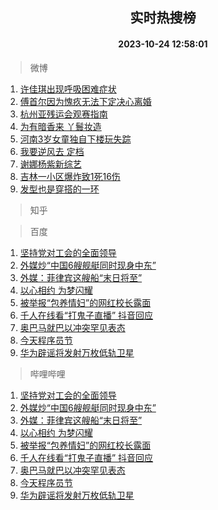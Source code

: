 <div align="center"><h2>实时热搜榜</h2><h4>2023-10-24 12:58:01</h4></div>

> 微博  

1. [许佳琪出现呼吸困难症状](https://s.weibo.com/weibo?q=%23%E8%AE%B8%E4%BD%B3%E7%90%AA%E5%87%BA%E7%8E%B0%E5%91%BC%E5%90%B8%E5%9B%B0%E9%9A%BE%E7%97%87%E7%8A%B6%23&t=31&band_rank=1&Refer=top)<br />
2. [傅首尔因为愧疚无法下定决心离婚](https://s.weibo.com/weibo?q=%23%E5%82%85%E9%A6%96%E5%B0%94%E5%9B%A0%E4%B8%BA%E6%84%A7%E7%96%9A%E6%97%A0%E6%B3%95%E4%B8%8B%E5%AE%9A%E5%86%B3%E5%BF%83%E7%A6%BB%E5%A9%9A%23&t=31&band_rank=2&Refer=top)<br />
3. [杭州亚残运会观赛指南](https://s.weibo.com/weibo?q=%23%E6%9D%AD%E5%B7%9E%E4%BA%9A%E6%AE%8B%E8%BF%90%E4%BC%9A%E8%A7%82%E8%B5%9B%E6%8C%87%E5%8D%97%23&t=31&band_rank=3&Refer=top)<br />
4. [为有暗香来 丫鬟妆造](https://s.weibo.com/weibo?q=%E4%B8%BA%E6%9C%89%E6%9A%97%E9%A6%99%E6%9D%A5%20%E4%B8%AB%E9%AC%9F%E5%A6%86%E9%80%A0&t=31&band_rank=4&Refer=top)<br />
5. [河南3岁女童独自下楼玩失踪](https://s.weibo.com/weibo?q=%23%E6%B2%B3%E5%8D%973%E5%B2%81%E5%A5%B3%E7%AB%A5%E7%8B%AC%E8%87%AA%E4%B8%8B%E6%A5%BC%E7%8E%A9%E5%A4%B1%E8%B8%AA%23&t=31&band_rank=5&Refer=top)<br />
6. [我要逆风去 定档](https://s.weibo.com/weibo?q=%E6%88%91%E8%A6%81%E9%80%86%E9%A3%8E%E5%8E%BB%20%E5%AE%9A%E6%A1%A3&t=31&band_rank=6&Refer=top)<br />
7. [谢娜杨紫新综艺](https://s.weibo.com/weibo?q=%23%E8%B0%A2%E5%A8%9C%E6%9D%A8%E7%B4%AB%E6%96%B0%E7%BB%BC%E8%89%BA%23&t=31&band_rank=7&Refer=top)<br />
8. [吉林一小区爆炸致1死16伤](https://s.weibo.com/weibo?q=%23%E5%90%89%E6%9E%97%E4%B8%80%E5%B0%8F%E5%8C%BA%E7%88%86%E7%82%B8%E8%87%B41%E6%AD%BB16%E4%BC%A4%23&t=31&band_rank=8&Refer=top)<br />
9. [发型也是穿搭的一环](https://s.weibo.com/weibo?q=%23%E5%8F%91%E5%9E%8B%E4%B9%9F%E6%98%AF%E7%A9%BF%E6%90%AD%E7%9A%84%E4%B8%80%E7%8E%AF%23&t=31&band_rank=9&Refer=top)<br />

> 知乎  


> 百度  

1. [坚持党对工会的全面领导](https://www.baidu.com/s?wd=%E5%9D%9A%E6%8C%81%E5%85%9A%E5%AF%B9%E5%B7%A5%E4%BC%9A%E7%9A%84%E5%85%A8%E9%9D%A2%E9%A2%86%E5%AF%BC&sa=fyb_news&rsv_dl=fyb_news)<br />
2. [外媒炒“中国6艘舰艇同时现身中东”](https://www.baidu.com/s?wd=%E5%A4%96%E5%AA%92%E7%82%92%E2%80%9C%E4%B8%AD%E5%9B%BD6%E8%89%98%E8%88%B0%E8%89%87%E5%90%8C%E6%97%B6%E7%8E%B0%E8%BA%AB%E4%B8%AD%E4%B8%9C%E2%80%9D&sa=fyb_news&rsv_dl=fyb_news)<br />
3. [外媒：菲律宾这艘船“末日将至”](https://www.baidu.com/s?wd=%E5%A4%96%E5%AA%92%EF%BC%9A%E8%8F%B2%E5%BE%8B%E5%AE%BE%E8%BF%99%E8%89%98%E8%88%B9%E2%80%9C%E6%9C%AB%E6%97%A5%E5%B0%86%E8%87%B3%E2%80%9D&sa=fyb_news&rsv_dl=fyb_news)<br />
4. [以心相约 为梦闪耀](https://www.baidu.com/s?wd=%E4%BB%A5%E5%BF%83%E7%9B%B8%E7%BA%A6+%E4%B8%BA%E6%A2%A6%E9%97%AA%E8%80%80&sa=fyb_news&rsv_dl=fyb_news)<br />
5. [被举报“包养情妇”的网红校长露面](https://www.baidu.com/s?wd=%E8%A2%AB%E4%B8%BE%E6%8A%A5%E2%80%9C%E5%8C%85%E5%85%BB%E6%83%85%E5%A6%87%E2%80%9D%E7%9A%84%E7%BD%91%E7%BA%A2%E6%A0%A1%E9%95%BF%E9%9C%B2%E9%9D%A2&sa=fyb_news&rsv_dl=fyb_news)<br />
6. [千人在线看“打鬼子直播” 抖音回应](https://www.baidu.com/s?wd=%E5%8D%83%E4%BA%BA%E5%9C%A8%E7%BA%BF%E7%9C%8B%E2%80%9C%E6%89%93%E9%AC%BC%E5%AD%90%E7%9B%B4%E6%92%AD%E2%80%9D+%E6%8A%96%E9%9F%B3%E5%9B%9E%E5%BA%94&sa=fyb_news&rsv_dl=fyb_news)<br />
7. [奥巴马就巴以冲突罕见表态](https://www.baidu.com/s?wd=%E5%A5%A5%E5%B7%B4%E9%A9%AC%E5%B0%B1%E5%B7%B4%E4%BB%A5%E5%86%B2%E7%AA%81%E7%BD%95%E8%A7%81%E8%A1%A8%E6%80%81&sa=fyb_news&rsv_dl=fyb_news)<br />
8. [今天程序员节](https://www.baidu.com/s?wd=%E7%A8%8B%E5%BA%8F%E5%91%98%E8%8A%82&sa=fyb_news&rsv_dl=fyb_news)<br />
9. [华为辟谣将发射万枚低轨卫星](https://www.baidu.com/s?wd=%E5%8D%8E%E4%B8%BA%E8%BE%9F%E8%B0%A3%E5%B0%86%E5%8F%91%E5%B0%84%E4%B8%87%E6%9E%9A%E4%BD%8E%E8%BD%A8%E5%8D%AB%E6%98%9F&sa=fyb_news&rsv_dl=fyb_news)<br />

> 哔哩哔哩  

1. [坚持党对工会的全面领导](https://www.baidu.com/s?wd=%E5%9D%9A%E6%8C%81%E5%85%9A%E5%AF%B9%E5%B7%A5%E4%BC%9A%E7%9A%84%E5%85%A8%E9%9D%A2%E9%A2%86%E5%AF%BC&sa=fyb_news&rsv_dl=fyb_news)<br />
2. [外媒炒“中国6艘舰艇同时现身中东”](https://www.baidu.com/s?wd=%E5%A4%96%E5%AA%92%E7%82%92%E2%80%9C%E4%B8%AD%E5%9B%BD6%E8%89%98%E8%88%B0%E8%89%87%E5%90%8C%E6%97%B6%E7%8E%B0%E8%BA%AB%E4%B8%AD%E4%B8%9C%E2%80%9D&sa=fyb_news&rsv_dl=fyb_news)<br />
3. [外媒：菲律宾这艘船“末日将至”](https://www.baidu.com/s?wd=%E5%A4%96%E5%AA%92%EF%BC%9A%E8%8F%B2%E5%BE%8B%E5%AE%BE%E8%BF%99%E8%89%98%E8%88%B9%E2%80%9C%E6%9C%AB%E6%97%A5%E5%B0%86%E8%87%B3%E2%80%9D&sa=fyb_news&rsv_dl=fyb_news)<br />
4. [以心相约 为梦闪耀](https://www.baidu.com/s?wd=%E4%BB%A5%E5%BF%83%E7%9B%B8%E7%BA%A6+%E4%B8%BA%E6%A2%A6%E9%97%AA%E8%80%80&sa=fyb_news&rsv_dl=fyb_news)<br />
5. [被举报“包养情妇”的网红校长露面](https://www.baidu.com/s?wd=%E8%A2%AB%E4%B8%BE%E6%8A%A5%E2%80%9C%E5%8C%85%E5%85%BB%E6%83%85%E5%A6%87%E2%80%9D%E7%9A%84%E7%BD%91%E7%BA%A2%E6%A0%A1%E9%95%BF%E9%9C%B2%E9%9D%A2&sa=fyb_news&rsv_dl=fyb_news)<br />
6. [千人在线看“打鬼子直播” 抖音回应](https://www.baidu.com/s?wd=%E5%8D%83%E4%BA%BA%E5%9C%A8%E7%BA%BF%E7%9C%8B%E2%80%9C%E6%89%93%E9%AC%BC%E5%AD%90%E7%9B%B4%E6%92%AD%E2%80%9D+%E6%8A%96%E9%9F%B3%E5%9B%9E%E5%BA%94&sa=fyb_news&rsv_dl=fyb_news)<br />
7. [奥巴马就巴以冲突罕见表态](https://www.baidu.com/s?wd=%E5%A5%A5%E5%B7%B4%E9%A9%AC%E5%B0%B1%E5%B7%B4%E4%BB%A5%E5%86%B2%E7%AA%81%E7%BD%95%E8%A7%81%E8%A1%A8%E6%80%81&sa=fyb_news&rsv_dl=fyb_news)<br />
8. [今天程序员节](https://www.baidu.com/s?wd=%E7%A8%8B%E5%BA%8F%E5%91%98%E8%8A%82&sa=fyb_news&rsv_dl=fyb_news)<br />
9. [华为辟谣将发射万枚低轨卫星](https://www.baidu.com/s?wd=%E5%8D%8E%E4%B8%BA%E8%BE%9F%E8%B0%A3%E5%B0%86%E5%8F%91%E5%B0%84%E4%B8%87%E6%9E%9A%E4%BD%8E%E8%BD%A8%E5%8D%AB%E6%98%9F&sa=fyb_news&rsv_dl=fyb_news)<br />
